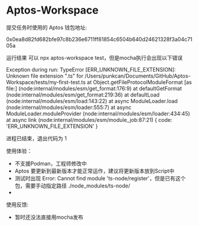 # Aptos-Workspace



提交任务时使用的 Aptos 钱包地址:

0x0ea8d82fd682bfe97c8b236e6711ff81854c6504b640d24621328f3a04c7105a


运行结果
可以 npx aptos-workspace test，但是mocha执行会出现以下错误

Exception during run: TypeError [ERR_UNKNOWN_FILE_EXTENSION]: Unknown file extension ".ts" for /Users/punkcan/Documents/GitHub/Aptos-Workspace/tests/my-first-test.ts
at Object.getFileProtocolModuleFormat [as file:] (node:internal/modules/esm/get_format:176:9)
at defaultGetFormat (node:internal/modules/esm/get_format:219:36)
at defaultLoad (node:internal/modules/esm/load:143:22)
at async ModuleLoader.load (node:internal/modules/esm/loader:555:7)
at async ModuleLoader.moduleProvider (node:internal/modules/esm/loader:434:45)
at async link (node:internal/modules/esm/module_job:87:21) {
code: 'ERR_UNKNOWN_FILE_EXTENSION'
}

进程已结束，退出代码为 1


使用体验：

- 不支援Podman，工程师修改中
- Aptos 要更新到最新版本才能正常运作，建议将更新版本放到Script中
- 测试时出现 Error: Cannot find module 'ts-node/register'，但是已有这个包，需要手动指定路径 ./node_modules/ts-node/
-
使用反馈:

- 暂时还没法直接用mocha发布